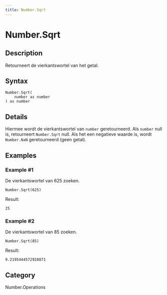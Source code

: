 ```yaml
---
title: Number.Sqrt
---
```


# Number.Sqrt


## Description

Retourneert de vierkantswortel van het getal.


## Syntax

```powerquery
Number.Sqrt(
    number as number
) as number
```


## Details

Hiermee wordt de vierkantswortel van <code>number</code> geretourneerd. Als <code>number</code> null is, retourneert <code>Number.Sqrt</code> null. Als het een negatieve waarde is, wordt <code>Number.NaN</code> geretourneerd (geen getal).


## Examples

### Example #1 
De vierkantswortel van 625 zoeken.
```powerquery
Number.Sqrt(625)
```

Result: 
```powerquery
25
```


### Example #2 
De vierkantswortel van 85 zoeken.
```powerquery
Number.Sqrt(85)
```

Result: 
```powerquery
9.2195444572928871
```




## Category
Number.Operations
